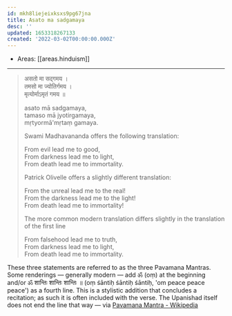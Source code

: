```yaml
---
id: mkh8liejeixksxs9pg67jna
title: Asato ma sadgamaya
desc: ''
updated: 1653318267133
created: '2022-03-02T00:00:00.000Z'
---
```


- Areas: [[areas.hinduism]]

---

> असतो मा सद्गमय ।  
> तमसो मा ज्योतिर्गमय ।  
> मृत्योर्माऽमृतं गमय ॥
>
> asato mā sadgamaya,  
> tamaso mā jyotirgamaya,  
> mṛtyormā'mṛtaṃ gamaya.
>
> Swami Madhavananda offers the following translation:
>
> From evil lead me to good,  
> From darkness lead me to light,  
> From death lead me to immortality.
>
> Patrick Olivelle offers a slightly different translation:
>
> From the unreal lead me to the real!  
> From the darkness lead me to the light!  
> From death lead me to immortality!
>
> The more common modern translation differs slightly in the translation of the first line
>
> From falsehood lead me to truth,  
> From darkness lead me to light,  
> From death lead me to immortality.

These three statements are referred to as the three Pavamana Mantras. Some renderings — generally modern — add ॐ (oṃ) at the beginning and/or ॐ शान्तिः शान्तिः शान्तिः ॥ (oṃ śāntiḥ śāntiḥ śāntiḥ, 'om peace peace peace') as a fourth line. This is a stylistic addition that concludes a recitation; as such it is often included with the verse. The Upanishad itself does not end the line that way — via [Pavamana Mantra - Wikipedia](https://en.wikipedia.org/wiki/Pavamana_Mantra)
